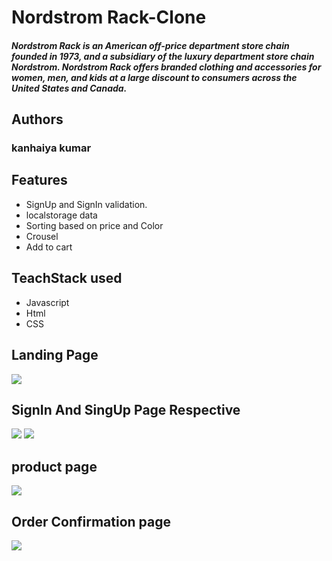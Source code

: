 # Nordstrom Rack-Clone
 

##### Nordstrom Rack is an American off-price department store chain founded in 1973, and a subsidiary of the luxury department store chain Nordstrom. Nordstrom Rack offers branded clothing and accessories for women, men, and kids at a large discount to consumers across the United States and Canada.

## Authors

### kanhaiya kumar

## Features

-  SignUp  and SignIn validation.
- localstorage data
- Sorting based on price and Color
- Crousel
- Add to cart 


## TeachStack used 

- Javascript 
- Html 
- CSS

## Landing Page 


![](https://imgdb.in/jdPh.jpg)

## SignIn And SingUp Page Respective

![](https://imgdb.in/jdPt.jpg)
![](https://imgdb.in/jdPy.jpg)

## product page

![](https://imgdb.in/jdPq.jpg)

## Order Confirmation page

![](https://imgdb.in/jdPp.jpg)

